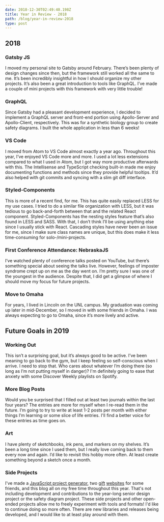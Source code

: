 ```yaml
---
date: 2018-12-30T02:49:40.198Z
title: Year in Review - 2018
path: /blog/year-in-review-2018
type: post
---
```

## 2018

### Gatsby JS

I moved my personal site to Gatsby around February. There’s been plenty of design changes since then, but the framework still worked all the same to me. It’s been incredibly insightful in how I should organize my other projects. It’s also been a great introduction to tools like GraphQL. I’ve made a couple of mini projects with this framework with very little trouble!

### GraphQL

Since Gatsby had a pleasant development experience, I decided to implement a GraphQL server and front-end portion using Apollo-Server and Apollo-Client, respectively. This was for a synthetic biology group to create safety diagrams. I built the whole application in less than 6 weeks!

### VS Code

I moved from Atom to VS Code almost exactly a year ago. Throughout this year, I’ve enjoyed VS Code more and more. I used a lot less extensions compared to what I used in Atom, but I got way more productive afterwards with this. The Intellisense and TypeScript checking built-in made me enjoy documenting functions and methods since they provide helpful tooltips. It’d also helped with git commits and syncing with a slim git diff interface.

### Styled-Components

This is more of a recent find, for me. This has quite easily replaced LESS for my use cases. I tried to do a similar file organization with LESS, but it was tedious to go back-and-forth between that and the related React component. Styled-Components has the nesting styles feature that’s also found in LESS and SASS. With that, I don’t think I’ll be using anything else since I usually stick with React. Cascading styles have never been an issue for me, since I make sure class names are unique, but this does make it less time-consuming for solo-/mini-projects.

### First Conference Attendance: NebraskaJS

I’ve watched plenty of conference talks posted on YouTube, but there’s something special about seeing the talks live. However, feelings of imposter syndrome crept up on me as the day went on. I’m pretty sure I was one of the youngest in the audience. Despite that, I did get a glimpse of where I should move my focus for future projects.

### Move to Omaha

For years, I lived in Lincoln on the UNL campus. My graduation was coming up later in mid-December, so I moved in with some friends in Omaha. I was always expecting to go to Omaha, since it’s more lively and active.

## Future Goals in 2019

### Working Out

This isn’t a surprising goal, but it’s always good to be active. I’ve been meaning to go back to the gym, but I keep feeling so self-conscious when I arrive. I need to stop that. Who cares about whatever I’m doing there (so long as I’m not putting myself in danger)? I'm definitely going to ease that anxiety with some Discover Weekly playlists on Spotify.

### More Blog Posts

Would you be surprised that I filled out at least two journals within the last four years? The entries are more for myself when I re-read them in the future. I’m going to try to write at least 1-2 posts per month with either things I’m learning or some slice of life entries. I'll find a better voice for these entries as time goes on.

### Art

I have plenty of sketchbooks, ink pens, and markers on my shelves. It’s been a long time since I used them, but I really love coming back to them every now and again. I’d like to revisit this hobby more often. At least create something beyond a sketch once a month.

### Side Projects

I've made a [JavaScript project generator](https://www.npmjs.com/package/generator-lionbyte), two [gift](https://soft-sight.netlify.com/) [websites](https://festive-carson-768b57.netlify.com/) for some friends, and this blog all on my free time throughout this year. That's not including development and contributions to the year-long senior design project or the safety diagram project. These side projects and other open-ended projects allow me to freely experiment with tools and formats! I'd like to continue doing so more often. There are new libraries and releases being developed, and I would like to at least play around with them.
